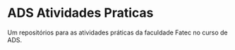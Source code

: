 # ADS Atividades Praticas
 Um repositórios para as atividades práticas da faculdade Fatec no curso de ADS.
